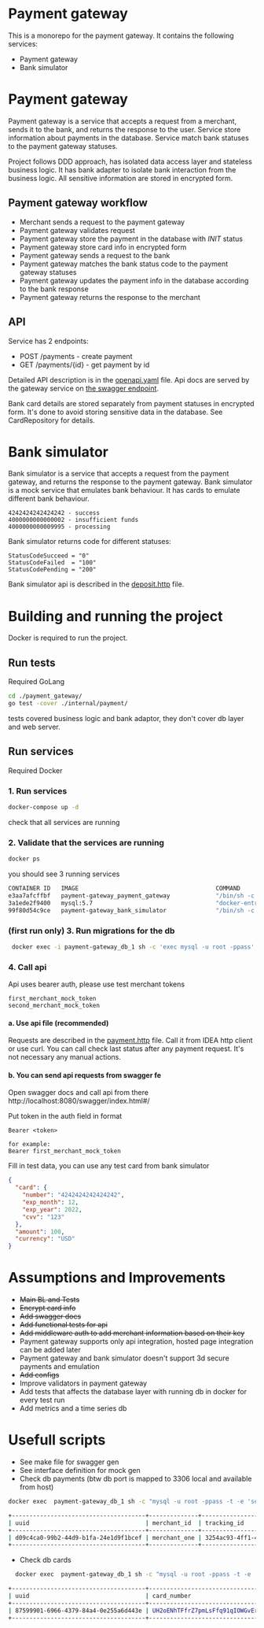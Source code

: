 # Payment gateway

This is a monorepo for the payment gateway. It contains the following services:

* Payment gateway
* Bank simulator

# Payment gateway

Payment gateway is a service that accepts a request from a merchant, sends it to the bank, and returns the response to the user.
Service store information about payments in the database. Service match bank statuses to the payment gateway statuses.

Project follows DDD approach, has isolated data access layer and stateless business logic. It has bank adapter
to isolate bank interaction from the business logic. All sensitive information are stored in encrypted form.

## Payment gateway workflow

* Merchant sends a request to the payment gateway
* Payment gateway validates request
* Payment gateway store the payment in the database with *INIT* status
* Payment gateway store card info in encrypted form
* Payment gateway sends a request to the bank
* Payment gateway matches the bank status code to the payment gateway statuses
* Payment gateway updates the payment info in the database according to the bank response
* Payment gateway returns the response to the merchant

## API

Service has 2 endpoints:

* POST /payments - create payment
* GET /payments/{id} - get payment by id

Detailed API description is in the [openapi.yaml](./payment_gateway/cmd/web_server/docs/swagger.yaml) file.
Api docs are served by the gateway service on [the swagger endpoint](http://localhost:8080/swagger/index.html#/).

Bank card details are stored separately from payment statuses in encrypted form. It's done to avoid storing sensitive
data in the database.
See CardRepository for details.

# Bank simulator

Bank simulator is a service that accepts a request from the payment gateway, and returns the response to the payment
gateway.
Bank simulator is a mock service that emulates bank behaviour.
It has cards to emulate different bank behaviour.

    4242424242424242 - success
    4000000000000002 - insufficient funds
    4000000000009995 - processing

Bank simulator returns code for different statuses:

    StatusCodeSucceed = "0"
	StatusCodeFailed  = "100"
	StatusCodePending = "200"

Bank simulator api is described in the [deposit.http](./bank_simulator/api/deposit.http) file.

# Building and running the project

Docker is required to run the project.

## Run tests
Required GoLang

```bash
cd ./payment_gateway/
go test -cover ./internal/payment/
```

tests covered business logic and bank adaptor, they don't cover
db layer and web server.

## Run services
Required Docker

### 1. Run services

```bash
docker-compose up -d
 ```

check that all services are running

### 2. Validate that the services are running

```bash
docker ps
```

you should see 3 running services

```bash
CONTAINER ID   IMAGE                                       COMMAND                  CREATED         STATUS         PORTS                               NAMES
e3aa7afcffbf   payment-gateway_payment_gateway             "/bin/sh -c '/app/we…"   7 seconds ago   Up 7 seconds   0.0.0.0:8080->8080/tcp              payment-gateway_payment_gateway_1
3a1ede2f9400   mysql:5.7                                   "docker-entrypoint.s…"   5 minutes ago   Up 2 minutes   0.0.0.0:3306->3306/tcp, 33060/tcp   payment-gateway_db_1
99f80d54c9ce   payment-gateway_bank_simulator              "/bin/sh -c '/app/we…"   5 minutes ago   Up 2 minutes   8080/tcp                            payment-gateway_bank_simulator_1
```

### (first run only) 3. Run migrations for the db

```bash
 docker exec -i payment-gateway_db_1 sh -c 'exec mysql -u root -ppass' < ./payment_gateway/db/migration/0001_create_payments_tables.sql

```

### 4. Call api

Api uses bearer auth, please use test merchant tokens

    first_merchant_mock_token
    second_merchant_mock_token

#### a. Use api file (recommended)

Requests are described in the [payment.http](./payment_gateway/api/payment.http) file.
Call it from IDEA http client or use curl.
You can call check last status after any payment request. It's not necessary any manual actions. 


#### b. You can send api requests from swagger fe

Open swagger docs and call api from there
http://localhost:8080/swagger/index.html#/

Put token in the auth field in format

    Bearer <token>
    
    for example:
    Bearer first_merchant_mock_token    

Fill in test data, you can use any test card from bank simulator

```json
{
  "card": {
    "number": "4242424242424242",
    "exp_month": 12,
    "exp_year": 2022,
    "cvv": "123"
  },
  "amount": 100,
  "currency": "USD"
}
```

# Assumptions and Improvements

* ~~Main BL and Tests~~
* ~~Encrypt card info~~
* ~~Add swagger docs~~
* ~~Add functional tests for api~~
* ~~Add middleware auth to add merchant information based on their key~~
* Payment gateway supports only api integration, hosted page integration can be added later
* Payment gateway and bank simulator doesn't support 3d secure payments and emulation
* ~~Add configs~~
* Improve validators in payment gateway
* Add tests that affects the database layer with running db in docker for every test run
* Add metrics and a time series db

# Usefull scripts
 * See make file for swagger gen
 * See interface definition for mock gen
 * Check db payments (btw db port is mapped to 3306 local and available from host)
```bash
docker exec  payment-gateway_db_1 sh -c "mysql -u root -ppass -t -e 'select * from payment_gateway.payments limit 30;'"
```  
```bash
+--------------------------------------+--------------+--------------------------------------+--------------------------------------+--------+----------+-----------+-------------+---------------------+---------------------+
| uuid                                 | merchant_id  | tracking_id                          | card_id                              | amount | currency | status    | status_code | created_at          | updated_at          |
+--------------------------------------+--------------+--------------------------------------+--------------------------------------+--------+----------+-----------+-------------+---------------------+---------------------+
| d09c4ca0-99b2-44d9-b1fa-24e1d9f1bcef | merchant_one | 3254ac93-4ff1-4022-b115-6ac1b57e50e2 | 87599901-6966-4379-84a4-0e255a6d443e |   1000 | USD      | succeeded | 0           | 2023-03-22 12:24:18 | 2023-03-22 12:24:18 |
+--------------------------------------+--------------+--------------------------------------+--------------------------------------+--------+----------+-----------+-------------+---------------------+---------------------+
```
* Check db cards
```bash
  docker exec  payment-gateway_db_1 sh -c "mysql -u root -ppass -t -e 'select * from payment_gateway.cards limit 30;'"
```
```bash
+--------------------------------------+----------------------------------------------+--------------------------+--------------+-------------+------------------------------+---------------------+---------------------+
| uuid                                 | card_number                                  | card_holder              | expiry_month | expiry_year | cvv                          | created_at          | updated_at          |
+--------------------------------------+----------------------------------------------+--------------------------+--------------+-------------+------------------------------+---------------------+---------------------+
| 87599901-6966-4379-84a4-0e255a6d443e | UH2oENhTFfrZ7pmLsFfq91qIOWGvErxXybZNu8QX7ts= | RujnAU8iQAwcd-qv7JQaaA== | 12           | 2042        | HeWhUm0ppuisbXbrXqYRDmoCRg== | 2023-03-22 12:24:18 | 2023-03-22 12:24:18 |
+--------------------------------------+----------------------------------------------+--------------------------+--------------+-------------+------------------------------+---------------------+---------------------+

```